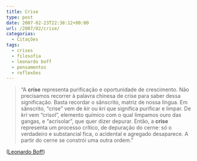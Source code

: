```yaml
---
title: Crise
type: post
date: 2007-02-23T22:38:12+00:00
url: /2007/02/crise/
categorias:
  - Citações
tags:
  - crises
  - filosofia
  - leonardo boff
  - pensamentos
  - reflexões
---
```


> “A **crise** representa purificação e oportunidade de crescimento. Não precisamos recorrer à palavra chinesa de crise para saber dessa significação. Basta recordar o sânscrito, matriz de nossa língua. Em sânscrito, “crise” vem de _kir_ ou _kri_ que significa purificar e limpar. De _kri_ vem “crisol”, elemento químico com o qual limpamos ouro das gangas, e “acrisolar”, que quer dizer depurar. Então, a **crise** representa um processo crítico, de depuração do cerne: só o verdadeiro e substancial fica, o acidental e agregado desaparece. A partir do cerne se constrói uma outra ordem.”

([Leonardo Boff][1])

[1]: http://www.leonardoboff.com/
